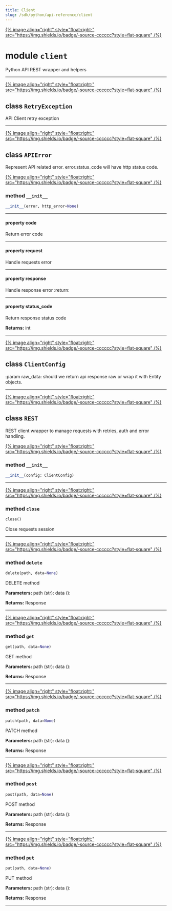```yaml
---
title: Client
slug: /sdk/python/api-reference/client
---
```




[{% image align="right" style="float:right;" src="https://img.shields.io/badge/-source-cccccc?style=flat-square" /%}](https://github.com/open-metadata/OpenMetadata/tree/main/ingestion/src/metadata/ingestion/ometa/client.py#L0")

# module `client`
Python API REST wrapper and helpers 



---

[{% image align="right" style="float:right;" src="https://img.shields.io/badge/-source-cccccc?style=flat-square" /%}](https://github.com/open-metadata/OpenMetadata/tree/main/ingestion/src/metadata/ingestion/ometa/client.py#L29")

## class `RetryException`
API Client retry exception 





---

[{% image align="right" style="float:right;" src="https://img.shields.io/badge/-source-cccccc?style=flat-square" /%}](https://github.com/open-metadata/OpenMetadata/tree/main/ingestion/src/metadata/ingestion/ometa/client.py#L35")

## class `APIError`
Represent API related error. error.status_code will have http status code. 

[{% image align="right" style="float:right;" src="https://img.shields.io/badge/-source-cccccc?style=flat-square" /%}](https://github.com/open-metadata/OpenMetadata/tree/main/ingestion/src/metadata/ingestion/ometa/client.py#L41")

### method `__init__`

```python
__init__(error, http_error=None)
```






---

#### property code

Return error code 

---

#### property request

Handle requests error 

---

#### property response

Handle response error :return: 

---

#### property status_code

Return response status code 



**Returns:**
  int 




---

[{% image align="right" style="float:right;" src="https://img.shields.io/badge/-source-cccccc?style=flat-square" /%}](https://github.com/open-metadata/OpenMetadata/tree/main/ingestion/src/metadata/ingestion/ometa/client.py#L89")

## class `ClientConfig`
:param raw_data: should we return api response raw or wrap it with  Entity objects. 





---

[{% image align="right" style="float:right;" src="https://img.shields.io/badge/-source-cccccc?style=flat-square" /%}](https://github.com/open-metadata/OpenMetadata/tree/main/ingestion/src/metadata/ingestion/ometa/client.py#L111")

## class `REST`
REST client wrapper to manage requests with retries, auth and error handling. 

[{% image align="right" style="float:right;" src="https://img.shields.io/badge/-source-cccccc?style=flat-square" /%}](https://github.com/open-metadata/OpenMetadata/tree/main/ingestion/src/metadata/ingestion/ometa/client.py#L117")

### method `__init__`

```python
__init__(config: ClientConfig)
```








---

[{% image align="right" style="float:right;" src="https://img.shields.io/badge/-source-cccccc?style=flat-square" /%}](https://github.com/open-metadata/OpenMetadata/tree/main/ingestion/src/metadata/ingestion/ometa/client.py#L324")

### method `close`

```python
close()
```

Close requests session 

---

[{% image align="right" style="float:right;" src="https://img.shields.io/badge/-source-cccccc?style=flat-square" /%}](https://github.com/open-metadata/OpenMetadata/tree/main/ingestion/src/metadata/ingestion/ometa/client.py#L308")

### method `delete`

```python
delete(path, data=None)
```

DELETE method 



**Parameters:**
  path (str):  data (): 



**Returns:**
  Response 

---

[{% image align="right" style="float:right;" src="https://img.shields.io/badge/-source-cccccc?style=flat-square" /%}](https://github.com/open-metadata/OpenMetadata/tree/main/ingestion/src/metadata/ingestion/ometa/client.py#L251")

### method `get`

```python
get(path, data=None)
```

GET method 



**Parameters:**
  path (str):  data (): 



**Returns:**
  Response 

---

[{% image align="right" style="float:right;" src="https://img.shields.io/badge/-source-cccccc?style=flat-square" /%}](https://github.com/open-metadata/OpenMetadata/tree/main/ingestion/src/metadata/ingestion/ometa/client.py#L290")

### method `patch`

```python
patch(path, data=None)
```

PATCH method 



**Parameters:**
  path (str):  data (): 



**Returns:**
  Response 

---

[{% image align="right" style="float:right;" src="https://img.shields.io/badge/-source-cccccc?style=flat-square" /%}](https://github.com/open-metadata/OpenMetadata/tree/main/ingestion/src/metadata/ingestion/ometa/client.py#L264")

### method `post`

```python
post(path, data=None)
```

POST method 



**Parameters:**
  path (str):  data (): 



**Returns:**
  Response 

---

[{% image align="right" style="float:right;" src="https://img.shields.io/badge/-source-cccccc?style=flat-square" /%}](https://github.com/open-metadata/OpenMetadata/tree/main/ingestion/src/metadata/ingestion/ometa/client.py#L277")

### method `put`

```python
put(path, data=None)
```

PUT method 



**Parameters:**
  path (str):  data (): 



**Returns:**
  Response 




---


